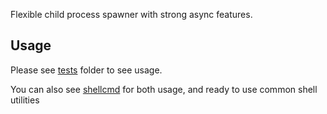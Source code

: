 Flexible child process spawner with strong async features.

## Usage

Please see [tests](https://github.com/Alogani/asyncproc/tree/main/tests) folder to see usage.

You can also see [shellcmd](https://github.com/Alogani/shellcmd) for both usage, and ready to use common shell utilities
